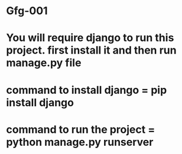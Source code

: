 # Gfg-001
# You will require django to run this project. first install it and then run manage.py file
# command to install django = pip install django
# command to run the project = python manage.py runserver
